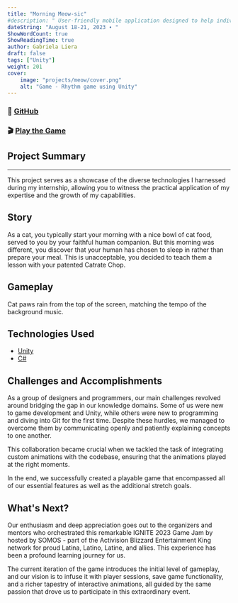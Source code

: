 ```yaml
---
title: "Morning Meow-sic"
#description: " User-friendly mobile application designed to help individuals keep track of their groceries."
dateString: "August 18-21, 2023 ∙ "
ShowWordCount: true
ShowReadingTime: true
author: Gabriela Liera
draft: false
tags: ["Unity"]
weight: 201
cover:
    image: "projects/meow/cover.png"
    alt: "Game - Rhythm game using Unity"
---
```

### 🔗 [GitHub](https://github.com/angela-rodriguezz/Morning-Meowsic)
### 🎬 [Play the Game](https://angelarodriguezz.itch.io/morning-meowsic)


## Project Summary
***
This project serves as a showcase of the diverse technologies I harnessed during my internship, allowing you to witness the practical application of my expertise and the growth of my capabilities. 

## Story
As a cat, you typically start your morning with a nice bowl of cat food, served to you by your faithful human companion. But this morning was different, you discover that your human has chosen to sleep in rather than prepare your meal. This is unacceptable, you decided to teach them a lesson with your patented Catrate Chop. 

## Gameplay
Cat paws rain from the top of the screen, matching the tempo of the background music. 

## Technologies Used
- [Unity](https://unity.com/)
- [C#](https://learn.microsoft.com/en-us/dotnet/csharp/)


## Challenges and Accomplishments
As a group of designers and programmers, our main challenges revolved around bridging the gap in our knowledge domains. Some of us were new to game development and Unity, while others were new to programming and diving into Git for the first time. Despite these hurdles, we managed to overcome them by communicating openly and patiently explaining concepts to one another.

This collaboration became crucial when we tackled the task of integrating custom animations with the codebase, ensuring that the animations played at the right moments.

In the end, we successfully created a playable game that encompassed all of our essential features as well as the additional stretch goals.

## What's Next?
Our enthusiasm and deep appreciation goes out to the organizers and mentors who orchestrated this remarkable IGNITE 2023 Game Jam by hosted by SOMOS - part of the Activision Blizzard Entertainment King network for proud Latina, Latino, Latine, and allies. This experience has been a profound learning journey for us. 

The current iteration of the game introduces the initial level of gameplay, and our vision is to infuse it with player sessions, save game functionality, and a richer tapestry of interactive animations, all guided by the same passion that drove us to participate in this extraordinary event.